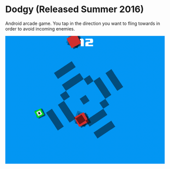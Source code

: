 # Dodgy (Released Summer 2016)
Android arcade game. You tap in the direction you want to fling towards in order to avoid incoming enemies.

![Image](dodgy.png)
